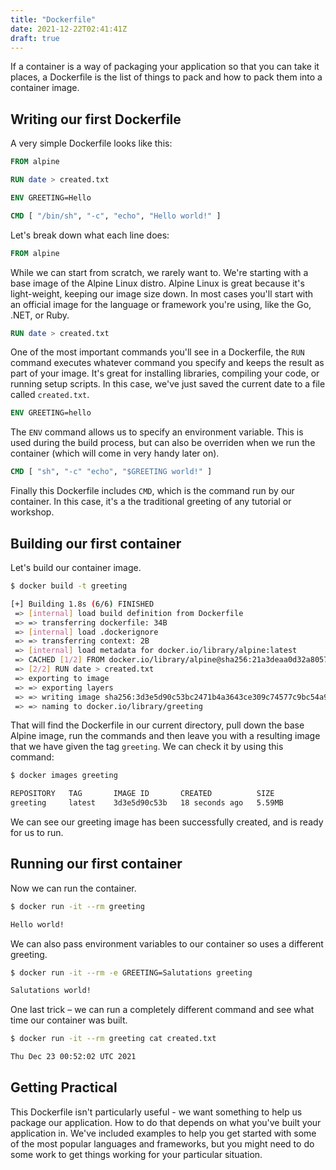 ```yaml
---
title: "Dockerfile"
date: 2021-12-22T02:41:41Z
draft: true
---
```


If a container is a way of packaging your application so that you can take it places, a Dockerfile is the list of things to pack and how to pack them into a container image.

## Writing our first Dockerfile

A very simple Dockerfile looks like this:

```Dockerfile
FROM alpine

RUN date > created.txt

ENV GREETING=Hello

CMD [ "/bin/sh", "-c", "echo", "Hello world!" ]

```

Let's break down what each line does:

```Dockerfile
FROM alpine
```

While we can start from scratch, we rarely want to. We're starting with a base image of the Alpine Linux distro. Alpine Linux is great because it's light-weight, keeping our image size down. In most cases you'll start with an official image for the language or framework you're using, like the Go, .NET, or Ruby.

```Dockerfile
RUN date > created.txt
```

One of the most important commands you'll see in a Dockerfile, the `RUN` command executes whatever command you specify and keeps the result as part of your image. It's great for installing libraries, compiling your code, or running setup scripts. In this case, we've just saved the current date to a file called `created.txt`.

```Dockerfile
ENV GREETING=hello
```

The `ENV` command allows us to specify an environment variable. This is used during the build process, but can also be overriden when we run the container (which will come in very handy later on).

```Dockerfile
CMD [ "sh", "-c" "echo", "$GREETING world!" ]
```

Finally this Dockerfile includes `CMD`, which is the command run by our container. In this case, it's a the traditional greeting of any tutorial or workshop.

## Building our first container

Let's build our container image.

```bash
$ docker build -t greeting

[+] Building 1.8s (6/6) FINISHED
 => [internal] load build definition from Dockerfile                                          0.0s
 => => transferring dockerfile: 34B                                                           0.0s
 => [internal] load .dockerignore                                                             0.0s
 => => transferring context: 2B                                                               0.0s
 => [internal] load metadata for docker.io/library/alpine:latest                              1.3s
 => CACHED [1/2] FROM docker.io/library/alpine@sha256:21a3deaa0d32a8057914f36584b5288d2e5ecc  0.0s
 => [2/2] RUN date > created.txt                                                              0.4s
 => exporting to image                                                                        0.0s
 => => exporting layers                                                                       0.0s
 => => writing image sha256:3d3e5d90c53bc2471b4a3643ce309c74577c9bc54a944009f6223821369ccb0c  0.0s
 => => naming to docker.io/library/greeting                                                   0.0s
```

That will find the Dockerfile in our current directory, pull down the base Alpine image, run the commands and then leave you with a resulting image that we have given the tag `greeting`. We can check it by using this command:

```bash
$ docker images greeting

REPOSITORY   TAG       IMAGE ID       CREATED          SIZE
greeting     latest    3d3e5d90c53b   18 seconds ago   5.59MB
```

We can see our greeting image has been successfully created, and is ready for us to run.

## Running our first container

Now we can run the container.

```bash
$ docker run -it --rm greeting

Hello world!
```

We can also pass environment variables to our container so uses a different greeting.

```bash
$ docker run -it --rm -e GREETING=Salutations greeting

Salutations world!
```

One last trick – we can run a completely different command and see what time our container was built.

```bash
$ docker run -it --rm greeting cat created.txt

Thu Dec 23 00:52:02 UTC 2021
```

## Getting Practical

This Dockerfile isn't particularly useful - we want something to help us package our application. How to do that depends on what you've built your application in. We've included examples to help you get started with some of the most popular languages and frameworks, but you might need to do some work to get things working for your particular situation.
